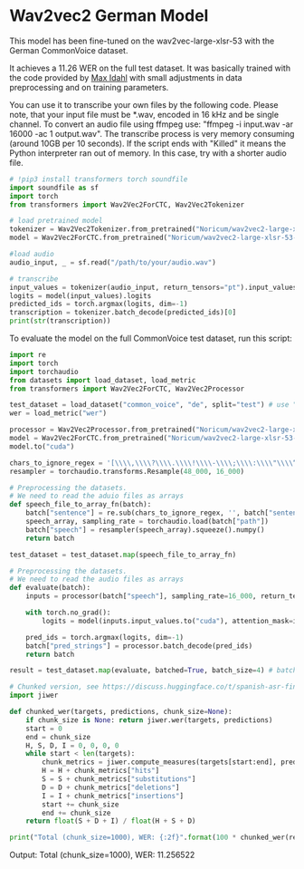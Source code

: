 # Wav2vec2 German Model
 
 This model has been fine-tuned on the wav2vec-large-xlsr-53 with the German CommonVoice dataset.
 
 It achieves a 11.26 WER on the full test dataset.
 It was basically trained with the code provided by [Max Idahl](https://huggingface.co/maxidl/wav2vec2-large-xlsr-german) with small adjustments in data preprocessing and on training parameters.
 
 You can use it to transcribe your own files by the following code. Please note, that your input file must be *.wav, encoded in 16 kHz and be single channel. To convert an audio file using ffmpeg use: "ffmpeg -i input.wav -ar 16000 -ac 1 output.wav". The transcribe process is very memory consuming (around 10GB per 10 seconds). If the script ends with "Killed" it means the Python interpreter ran out of memory. In this case, try with a shorter audio file.
 
```python
# !pip3 install transformers torch soundfile
import soundfile as sf
import torch
from transformers import Wav2Vec2ForCTC, Wav2Vec2Tokenizer

# load pretrained model
tokenizer = Wav2Vec2Tokenizer.from_pretrained("Noricum/wav2vec2-large-xlsr-53-german")
model = Wav2Vec2ForCTC.from_pretrained("Noricum/wav2vec2-large-xlsr-53-german")

#load audio
audio_input, _ = sf.read("/path/to/your/audio.wav")

# transcribe
input_values = tokenizer(audio_input, return_tensors="pt").input_values
logits = model(input_values).logits
predicted_ids = torch.argmax(logits, dim=-1)
transcription = tokenizer.batch_decode(predicted_ids)[0]
print(str(transcription))
```

To evaluate the model on the full CommonVoice test dataset, run this script:

```python
import re
import torch
import torchaudio
from datasets import load_dataset, load_metric
from transformers import Wav2Vec2ForCTC, Wav2Vec2Processor

test_dataset = load_dataset("common_voice", "de", split="test") # use "test[:1%]" for 1% sample
wer = load_metric("wer")

processor = Wav2Vec2Processor.from_pretrained("Noricum/wav2vec2-large-xlsr-53-german")
model = Wav2Vec2ForCTC.from_pretrained("Noricum/wav2vec2-large-xlsr-53-german")
model.to("cuda")

chars_to_ignore_regex = '[\\\\,\\\\?\\\\.\\\\!\\\\-\\\\;\\\\:\\\\"\\\\“]'
resampler = torchaudio.transforms.Resample(48_000, 16_000)

# Preprocessing the datasets.
# We need to read the aduio files as arrays
def speech_file_to_array_fn(batch):
    batch["sentence"] = re.sub(chars_to_ignore_regex, '', batch["sentence"]).lower()
    speech_array, sampling_rate = torchaudio.load(batch["path"])
    batch["speech"] = resampler(speech_array).squeeze().numpy()
    return batch

test_dataset = test_dataset.map(speech_file_to_array_fn)

# Preprocessing the datasets.
# We need to read the audio files as arrays
def evaluate(batch):
    inputs = processor(batch["speech"], sampling_rate=16_000, return_tensors="pt", padding=True)

    with torch.no_grad():
        logits = model(inputs.input_values.to("cuda"), attention_mask=inputs.attention_mask.to("cuda")).logits

    pred_ids = torch.argmax(logits, dim=-1)
    batch["pred_strings"] = processor.batch_decode(pred_ids)
    return batch

result = test_dataset.map(evaluate, batched=True, batch_size=4) # batch_size=8 -> requires ~14.5GB GPU memory

# Chunked version, see https://discuss.huggingface.co/t/spanish-asr-fine-tuning-wav2vec2/4586/5:
import jiwer

def chunked_wer(targets, predictions, chunk_size=None):
    if chunk_size is None: return jiwer.wer(targets, predictions)
    start = 0
    end = chunk_size
    H, S, D, I = 0, 0, 0, 0
    while start < len(targets):
        chunk_metrics = jiwer.compute_measures(targets[start:end], predictions[start:end])
        H = H + chunk_metrics["hits"]
        S = S + chunk_metrics["substitutions"]
        D = D + chunk_metrics["deletions"]
        I = I + chunk_metrics["insertions"]
        start += chunk_size
        end += chunk_size
    return float(S + D + I) / float(H + S + D)

print("Total (chunk_size=1000), WER: {:2f}".format(100 * chunked_wer(result["pred_strings"], result["sentence"], chunk_size=1000)))
```

Output: Total (chunk_size=1000), WER: 11.256522
